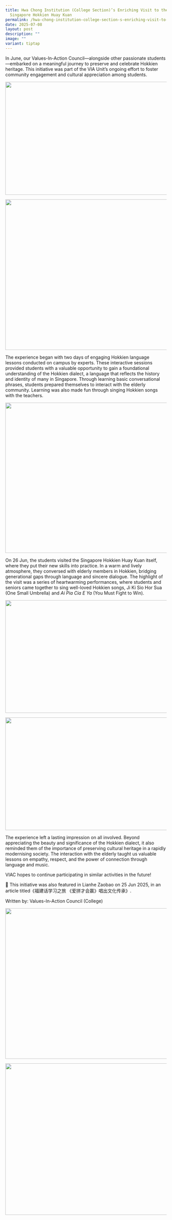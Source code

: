 ```yaml
---
title: Hwa Chong Institution (College Section)’s Enriching Visit to the
  Singapore Hokkien Huay Kuan
permalink: /hwa-chong-institution-college-section-s-enriching-visit-to-the-singapore-hokkien-huay-kuan/
date: 2025-07-08
layout: post
description: ""
image: ""
variant: tiptap
---
```

<p>In June, our Values-In-Action Council—alongside other passionate students—embarked
on a meaningful journey to preserve and celebrate Hokkien heritage. This
initiative was part of the VIA Unit’s ongoing effort to foster community
engagement and cultural appreciation among students.</p>
<div class="isomer-image-wrapper">
<img style="margin-left:0px;margin-top:0px;" height="352" width="624" src="https://lh7-rt.googleusercontent.com/docsz/AD_4nXc21I-qdX-hsgXoZrL8JJYvL1cafJMTtB60vooQFTpi7gkcoCvuk7FpCfAWzKsUZ1HxHqodp-Dts5qonxMwH1vkwD7nuojEm6b62J-js99YwIg_maSTbQ8sD-92UYs6wGMiMSeb5g?key=QB6L0CBVj8WkbGB_dSNQqA">
</div>
<p></p>
<div class="isomer-image-wrapper">
<img style="margin-left:0px;margin-top:0px;" height="469" width="624" src="https://lh7-rt.googleusercontent.com/docsz/AD_4nXetiF_d29nnMgy3vQSSm9R51VgM0URKrMxet165ZmnReo79hBmSiQKCeP2MvuJkLdXbbiZugnI5Ubc1uUHiCEm1gbduw_4fedpjMs7OeX2nUxV7PDiZpphucdAHFSj1V_pjNQtAtw?key=QB6L0CBVj8WkbGB_dSNQqA">
</div>
<p>The experience began with two days of engaging Hokkien language lessons
conducted on campus by experts. These interactive sessions provided students
with a valuable opportunity to gain a foundational understanding of the
Hokkien dialect, a language that reflects the history and identity of many
in Singapore. Through learning basic conversational phrases, students prepared
themselves to interact with the elderly community. Learning was also made
fun through singing Hokkien songs with the teachers.&nbsp;</p>
<div class="isomer-image-wrapper">
<img style="margin-left:0px;margin-top:0px;" height="468" width="624" src="https://lh7-rt.googleusercontent.com/docsz/AD_4nXfO5HUz7P7fltQZKnq_Ur65lQLLVDFaGZuHDeF5vUHiwT4H4nmAc4D_eKIrPMNNsiOnXX8X14WiDWZqyc7ppXo4iS9So3kfF9d6iY4DpPOM6sXKse_FkbAgq1CjykqrxYsL1c_8DA?key=QB6L0CBVj8WkbGB_dSNQqA">
</div>
<p>On 26 Jun, the students visited the Singapore Hokkien Huay Kuan itself,
where they put their new skills into practice. In a warm and lively atmosphere,
they conversed with elderly members in Hokkien, bridging generational gaps
through language and sincere dialogue. The highlight of the visit was a
series of heartwarming performances, where students and seniors came together
to sing well-loved Hokkien songs, Ji Ki Sio Hor Sua (One Small Umbrella)
and <em>Ai Pia Cia E Ya</em> (You Must Fight to Win).</p>
<div class="isomer-image-wrapper">
<img style="margin-left:0px;margin-top:0px;" height="351" width="624" src="https://lh7-rt.googleusercontent.com/docsz/AD_4nXdeB_LOqU5YMqmkjpvc70czuEIIcNC2kHAaofsBmSy_dIu626g4BDIGgLNErGAjxbyDI56H1jJsHFYXwRa5m5O9aarOh78hECH4HwyIrKqP7s3Ae0LuST6-rVf03lE3mZT84uPSKA?key=QB6L0CBVj8WkbGB_dSNQqA">
</div>
<p></p>
<div class="isomer-image-wrapper">
<img style="margin-left:0px;margin-top:0px;" height="351" width="624" src="https://lh7-rt.googleusercontent.com/docsz/AD_4nXc5HTVheCrXPb_R-MmjfaynuKBoSTi5wmCBWPizQjj3ExqL-ZWG2NANPg-8HNJnNoKyTwnsXr2fS7LkthlU8jgUKGGsI-vB3V3_2BwzoYSpSFAXfxvVDQ9tOJW3yT9okKgxazgu?key=QB6L0CBVj8WkbGB_dSNQqA">
</div>
<p>The experience left a lasting impression on all involved. Beyond appreciating
the beauty and significance of the Hokkien dialect, it also reminded them
of the importance of preserving cultural heritage in a rapidly modernising
society. The interaction with the elderly taught us valuable lessons on
empathy, respect, and the power of connection through language and music.</p>
<p>VIAC hopes to continue participating in similar activities in the future!</p>
<p>📰 This initiative was also featured in Lianhe Zaobao on 25 Jun 2025,
in an article titled《福建话学习之旅 《爱拼才会赢》唱出文化传承》.</p>
<p>Written by: Values-In-Action Council (College)</p>
<div class="isomer-image-wrapper">
<img style="margin-left:0px;margin-top:0px;" height="469" width="624" src="https://lh7-rt.googleusercontent.com/docsz/AD_4nXd7FruBRu0DWOdkpLz_14D8mMk2JHp8xnWQOdAGcipZy1nOAzjS-VBamRB_gMjFQurLJDIwKaUTiAXGcKn1fEqySfzZPoeT4f1h-4N9_icTVRNSjozUk1iuKTdOdrKrGcjo5PH4?key=QB6L0CBVj8WkbGB_dSNQqA">
</div>
<p></p>
<div class="isomer-image-wrapper">
<img style="margin-left:0px;margin-top:0px;" height="472" width="624" src="https://lh7-rt.googleusercontent.com/docsz/AD_4nXdqVbO2JnTVbSVzuBM6yLQzg-1_y20YQWI0JfYzWRY2NQvB9xzJsJf2rqDhlDkCghGz6ktEdFa6mHh540XP5IIxsbqI7mRgKC5uA8dEkTiXowEJFle4W1k8tvhSRzEpGZsPG_T5?key=QB6L0CBVj8WkbGB_dSNQqA">
</div>
<p></p>